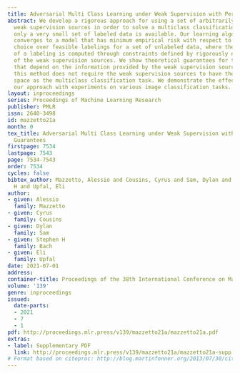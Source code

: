 ```yaml
---
title: Adversarial Multi Class Learning under Weak Supervision with Performance Guarantees
abstract: We develop a rigorous approach for using a set of arbitrarily correlated
  weak supervision sources in order to solve a multiclass classification task when
  only a very small set of labeled data is available. Our learning algorithm provably
  converges to a model that has minimum empirical risk with respect to an adversarial
  choice over feasible labelings for a set of unlabeled data, where the feasibility
  of a labeling is computed through constraints defined by rigorously estimated statistics
  of the weak supervision sources. We show theoretical guarantees for this approach
  that depend on the information provided by the weak supervision sources. Notably,
  this method does not require the weak supervision sources to have the same labeling
  space as the multiclass classification task. We demonstrate the effectiveness of
  our approach with experiments on various image classification tasks.
layout: inproceedings
series: Proceedings of Machine Learning Research
publisher: PMLR
issn: 2640-3498
id: mazzetto21a
month: 0
tex_title: Adversarial Multi Class Learning under Weak Supervision with Performance
  Guarantees
firstpage: 7534
lastpage: 7543
page: 7534-7543
order: 7534
cycles: false
bibtex_author: Mazzetto, Alessio and Cousins, Cyrus and Sam, Dylan and Bach, Stephen
  H and Upfal, Eli
author:
- given: Alessio
  family: Mazzetto
- given: Cyrus
  family: Cousins
- given: Dylan
  family: Sam
- given: Stephen H
  family: Bach
- given: Eli
  family: Upfal
date: 2021-07-01
address:
container-title: Proceedings of the 38th International Conference on Machine Learning
volume: '139'
genre: inproceedings
issued:
  date-parts:
  - 2021
  - 7
  - 1
pdf: http://proceedings.mlr.press/v139/mazzetto21a/mazzetto21a.pdf
extras:
- label: Supplementary PDF
  link: http://proceedings.mlr.press/v139/mazzetto21a/mazzetto21a-supp.pdf
# Format based on citeproc: http://blog.martinfenner.org/2013/07/30/citeproc-yaml-for-bibliographies/
---
```

